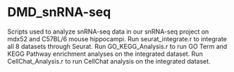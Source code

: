 # DMD_snRNA-seq

Scripts used to analyze snRNA-seq data in our snRNA-seq project on mdx52 and C57BL/6 mouse hippocampi.
Run seurat_integrate.r to integrate all 8 datasets through Seurat.
Run GO_KEGG_Analysis.r to run GO Term and KEGG Pathway enrichment analyses on the integrated dataset.
Run CellChat_Analysis.r to run CellChat analysis on the integrated dataset.
